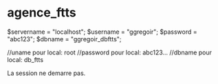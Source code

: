 # agence_ftts

$servername = "localhost";
$username = "ggregoir";
$password = "abc123";
$dbname = "ggregoir_dbftts";

//uname pour local: root
//password pour local: abc123...
//dbname pour local: db_ftts

La session ne demarre pas.

